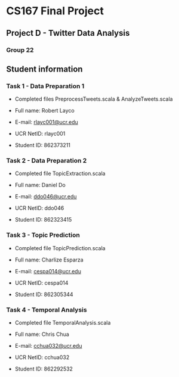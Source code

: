 # CS167 Final Project
## Project D - Twitter Data Analysis
### Group 22

## Student information

### Task 1 - Data Preparation 1
* Completed files PreprocessTweets.scala & AnalyzeTweets.scala


* Full name: Robert Layco
* E-mail: rlayc001@ucr.edu
* UCR NetID: rlayc001
* Student ID: 862373211

### Task 2 - Data Preparation 2
* Completed file TopicExtraction.scala


* Full name: Daniel Do
* E-mail: ddo046@ucr.edu
* UCR NetID: ddo046
* Student ID: 862323415

### Task 3 - Topic Prediction
* Completed file TopicPrediction.scala


* Full name: Charlize Esparza
* E-mail: cespa014@ucr.edu
* UCR NetID: cespa014
* Student ID: 862305344

### Task 4 - Temporal Analysis
* Completed file TemporalAnalysis.scala


* Full name: Chris Chua
* E-mail: cchua032@ucr.edu
* UCR NetID: cchua032
* Student ID: 862292532